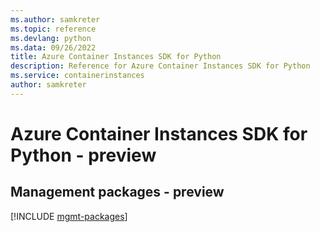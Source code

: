 ```yaml
---
ms.author: samkreter
ms.topic: reference
ms.devlang: python
ms.data: 09/26/2022
title: Azure Container Instances SDK for Python
description: Reference for Azure Container Instances SDK for Python
ms.service: containerinstances
author: samkreter
---
```

# Azure Container Instances SDK for Python - preview

## Management packages - preview
[!INCLUDE [mgmt-packages](container-instances-mgmt-index.md)]